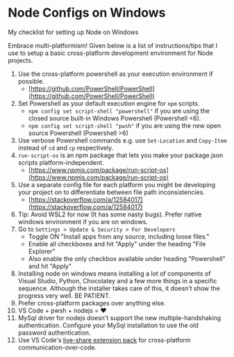 # Node Configs on Windows
My checklist for setting up Node on Windows

Embrace multi-platformism! Given below is a list of instructions/tips that I use to setup a basic cross-platform development environment for Node projects.

1. Use the cross-platform powershell as your execution environment if possible. 
   - [https://github.com/PowerShell/PowerShell](https://github.com/PowerShell/PowerShell)
2. Set Powershell as your default execution engine for `npm` scripts.
   - `npm config set script-shell "powershell"` if you are using the closed source built-in Windows Powershell (Powershell <6).
   - `npm config set script-shell "pwsh"` if you are using the new open source Powershell (Powershell >6)
3. Use verbose Powershell commands e.g. use `Set-Location` and `Copy-Item` instead of `cd` and `cp` respectively.
4. `run-script-os` is an npm package that lets you make your package.json scripts platform-independent.
   - [https://www.npmjs.com/package/run-script-os](https://www.npmjs.com/package/run-script-os)
5. Use a separate config file for each platform you might be developing your project on to differentiate between file path inconsistencies.
   - [https://stackoverflow.com/a/12584017](https://stackoverflow.com/a/12584017)
6. Tip: Avoid WSL2 for now (It has some nasty bugs). Prefer native windows environment if you are on windows.
7. Go to `Settings > Update & Security > For Developers` 
   - Toggle ON "Install apps from any source, including loose files."
   - Enable all checkboxes and hit "Apply" under the heading "File Explorer" 
   - Also enable the only checkbox available under heading "Powershell" and hit "Apply"
8. Installing node on windows means installing a lot of components of Visual Studio, Python, Chocolatey and a few more things in a specific sequence. Although the installer takes care of this, it doesn't show the progress very well. BE PATIENT.
9. Prefer cross-platform packages over anything else.
10. VS Code + pwsh + nodejs = ♥
11. MySql driver for nodejs doesn't support the new multiple-handshaking authentication. Configure your MySql installation to use the old password authentication.
12. Use VS Code's [live-share extension pack](https://marketplace.visualstudio.com/items?itemName=MS-vsliveshare.vsliveshare-pack) for cross-platform communication-over-code.
